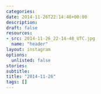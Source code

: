 ```yaml
---
categories:
date: 2014-11-26T22:14:48+00:00
description:
draft: false
resources:
- src: 2014-11-26_22-14-48_UTC.jpg
  name: "header"
layout: instagram
options:
  unlisted: false
stories:
subtitle:
title: "2014-11-26"
tags: []
---
```


 
